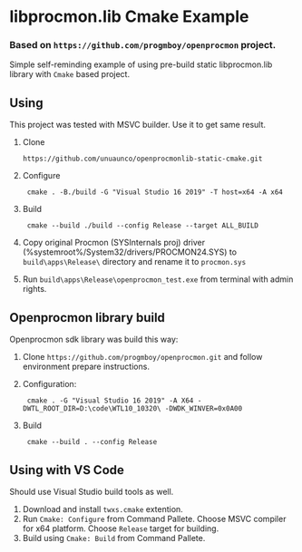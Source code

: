 # libprocmon.lib Cmake Example

### Based on `https://github.com/progmboy/openprocmon` project.

Simple self-reminding example of using pre-build static libprocmon.lib library with `Cmake` based project.

## Using

This project was tested with MSVC builder. Use it to get same result.

1. Clone

       https://github.com/unuaunco/openprocmonlib-static-cmake.git

2. Configure

        cmake . -B./build -G "Visual Studio 16 2019" -T host=x64 -A x64

3. Build

        cmake --build ./build --config Release --target ALL_BUILD

4. Copy original Procmon (SYSInternals proj) driver (%systemroot%/System32/drivers/PROCMON24.SYS) to `build\apps\Release\` directory and rename it to `procmon.sys`

5. Run `build\apps\Release\openprocmon_test.exe` from terminal with admin rights.


## Openprocmon library build

Openprocmon sdk library was build this way:

1. Clone `https://github.com/progmboy/openprocmon.git` and follow environment prepare instructions.

2. Configuration:

        cmake . -G "Visual Studio 16 2019" -A X64 -DWTL_ROOT_DIR=D:\code\WTL10_10320\ -DWDK_WINVER=0x0A00

3. Build

        cmake --build . --config Release

## Using with VS Code

Should use Visual Studio build tools as well.

1. Download and install `twxs.cmake` extention. 
2. Run `Cmake: Configure` from Command Pallete. Choose MSVC compiler for x64 platform. Choose `Release` target for building.
3. Build using `Cmake: Build` from Command Pallete.